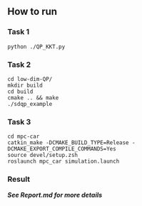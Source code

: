##  How to run

###  Task 1  

```shell
python ./QP_KKT.py
```

###  Task 2

```
cd low-dim-QP/
mkdir build
cd build 
cmake .. && make
./sdqp_example
```

###  Task 3

```
cd mpc-car
catkin_make -DCMAKE_BUILD_TYPE=Release -DCMAKE_EXPORT_COMPILE_COMMANDS=Yes
source devel/setup.zsh
roslaunch mpc_car simulation.launch
```

###  Result

***See Report.md for more details***